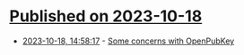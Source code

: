 # [Published on 2023-10-18](index.md)

* [2023-10-18, 14:58:17](https://lobste.rs/s/u93vwb/some_concerns_with_openpubkey) - [Some concerns with OpenPubKey](https://blog.yossarian.net/2023/10/18/Some-concerns-with-OpenPubKey)
